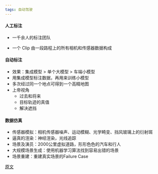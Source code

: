 ```yaml
---
tags: 自动驾驶
---
```


#### 人工标注

* 一千余人的标注团队

* 一个 <hu>Clip</hu> 由一段路程上的所有相机和传感器数据构成

#### 自动标注

* 效果：集成模型 > 单个大模型 > 车端小模型
* 用集成模型标注数据，再用来训练小模型
* 多次经过同一个地点可得到一个<hu>高精地图</hu>
* 上帝视角
  * 过去和将来
  * 目标轨迹的真值
  * 解决遮挡


#### 数据仿真

* 传感器模拟：相机传感器噪声、运动模糊、光学畸变、挡风玻璃上的衍射斑
* 逼真的渲染：神经渲染，光线追踪
* 场景及演员：<hu>2000公里</hu>虚拟道路，形形色色的汽车和行人
* 大规模场景生成：使用机器学习算法找到容易出错的场景
* 场景重建：重建真实场景的Failure Case



[原文](https://mp.weixin.qq.com/s/60uAYOQ1f0Sq3XtVWsR3Pw)